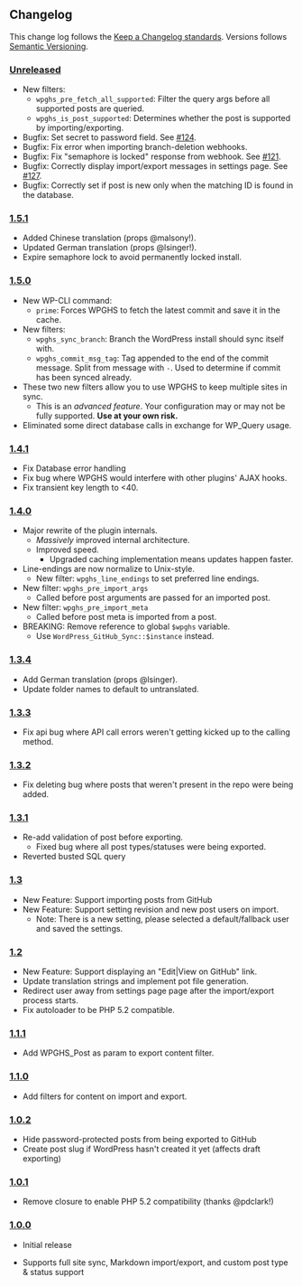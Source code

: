 ## Changelog ##

This change log follows the [Keep a Changelog standards]. Versions follows [Semantic Versioning].

### [Unreleased] ###

* New filters:
    * `wpghs_pre_fetch_all_supported`: Filter the query args before all supported posts are queried.
    * `wpghs_is_post_supported`: Determines whether the post is supported by importing/exporting.
* Bugfix: Set secret to password field. See [#124].
* Bugfix: Fix error when importing branch-deletion webhooks.
* Bugfix: Fix "semaphore is locked" response from webhook. See [#121].
* Bugfix: Correctly display import/export messages in settings page. See [#127].
* Bugfix: Correctly set if post is new only when the matching ID is found in the database.

### [1.5.1] ###

* Added Chinese translation (props @malsony!).
* Updated German translation (props @lsinger!).
* Expire semaphore lock to avoid permanently locked install.

### [1.5.0] ###

* New WP-CLI command:
    * `prime`: Forces WPGHS to fetch the latest commit and save it in the cache.
* New filters:
    * `wpghs_sync_branch`: Branch the WordPress install should sync itself with.
    * `wpghs_commit_msg_tag`: Tag appended to the end of the commit message. Split from message with ` - `. Used to determine if commit has been synced already.
* These two new filters allow you to use WPGHS to keep multiple sites in sync.
    * This is an _advanced feature_. Your configuration may or may not be fully supported. **Use at your own risk.**
* Eliminated some direct database calls in exchange for WP_Query usage.

### [1.4.1] ###

* Fix Database error handling
* Fix bug where WPGHS would interfere with other plugins' AJAX hooks.
* Fix transient key length to <40.

### [1.4.0] ###

* Major rewrite of the plugin internals.
    * *Massively* improved internal architecture.
    * Improved speed.
        * Upgraded caching implementation means updates happen faster.
* Line-endings are now normalize to Unix-style.
    * New filter: `wpghs_line_endings` to set preferred line endings.
* New filter: `wpghs_pre_import_args`
    * Called before post arguments are passed for an imported post.
* New filter: `wpghs_pre_import_meta`
    * Called before post meta is imported from a post.
* BREAKING: Remove reference to global `$wpghs` variable.
    * Use `WordPress_GitHub_Sync::$instance` instead.

### [1.3.4] ###

* Add German translation (props @lsinger).
* Update folder names to default to untranslated. 

### [1.3.3] ###

* Fix api bug where API call errors weren't getting kicked up to the calling method.

### [1.3.2] ###

* Fix deleting bug where posts that weren't present in the repo were being added.

### [1.3.1] ###

* Re-add validation of post before exporting.
    * Fixed bug where all post types/statuses were being exported.
* Reverted busted SQL query

### [1.3] ###

* New Feature: Support importing posts from GitHub
* New Feature: Support setting revision and new post users on import.
    * Note: There is a new setting, please selected a default/fallback user and saved the settings.

### [1.2] ###

* New Feature: Support displaying an "Edit|View on GitHub" link.
* Update translation strings and implement pot file generation.
* Redirect user away from settings page page after the import/export process starts.
* Fix autoloader to be PHP 5.2 compatible.

### [1.1.1] ###

* Add WPGHS_Post as param to export content filter.

### [1.1.0] ###

* Add filters for content on import and export.

### [1.0.2] ###

* Hide password-protected posts from being exported to GitHub
* Create post slug if WordPress hasn't created it yet (affects draft exporting)

### [1.0.1] ###

* Remove closure to enable PHP 5.2 compatibility (thanks @pdclark!)

### [1.0.0] ###

* Initial release
* Supports full site sync, Markdown import/export, and custom post type & status support

  [Keep a Changelog standards]: http://keepachangelog.com/
  [Semantic Versioning]: http://semver.org/
  [#124]: https://github.com/mAAdhaTTah/wordpress-github-sync/issues/124
  [#121]: https://github.com/mAAdhaTTah/wordpress-github-sync/issues/121
  [#127]: https://github.com/mAAdhaTTah/wordpress-github-sync/issues/127
  [Unreleased]: https://github.com/mAAdhaTTah/wordpress-github-sync
  [1.5.1]: https://github.com/mAAdhaTTah/wordpress-github-sync/releases/tag/1.5.1
  [1.5.0]: https://github.com/mAAdhaTTah/wordpress-github-sync/releases/tag/1.5.0
  [1.4.1]: https://github.com/mAAdhaTTah/wordpress-github-sync/releases/tag/1.4.1
  [1.4.0]: https://github.com/mAAdhaTTah/wordpress-github-sync/releases/tag/1.4.0
  [1.3.4]: https://github.com/mAAdhaTTah/wordpress-github-sync/releases/tag/1.3.4
  [1.3.3]: https://github.com/mAAdhaTTah/wordpress-github-sync/releases/tag/1.3.3
  [1.3.2]: https://github.com/mAAdhaTTah/wordpress-github-sync/releases/tag/1.3.2
  [1.3.1]: https://github.com/mAAdhaTTah/wordpress-github-sync/releases/tag/1.3.1
  [1.3]: https://github.com/mAAdhaTTah/wordpress-github-sync/releases/tag/1.3
  [1.2]: https://github.com/mAAdhaTTah/wordpress-github-sync/releases/tag/1.2
  [1.1.1]: https://github.com/mAAdhaTTah/wordpress-github-sync/releases/tag/1.1.1
  [1.1.0]: https://github.com/mAAdhaTTah/wordpress-github-sync/releases/tag/1.1.0
  [1.0.2]: https://github.com/mAAdhaTTah/wordpress-github-sync/releases/tag/1.0.2
  [1.0.1]: https://github.com/mAAdhaTTah/wordpress-github-sync/releases/tag/1.0.1
  [1.0.0]: https://github.com/mAAdhaTTah/wordpress-github-sync/releases/tag/1.0.0
